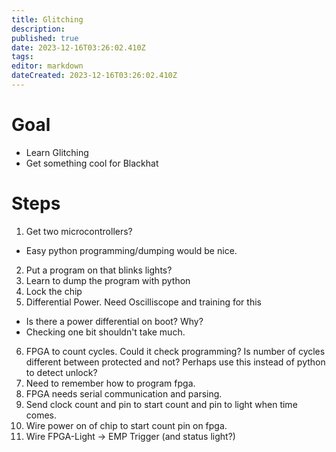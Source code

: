 ```yaml
---
title: Glitching
description: 
published: true
date: 2023-12-16T03:26:02.410Z
tags: 
editor: markdown
dateCreated: 2023-12-16T03:26:02.410Z
---
```


# Goal
* Learn Glitching
* Get something cool for Blackhat

# Steps
1. Get two microcontrollers?
 - Easy python programming/dumping would be nice.
2. Put a program on that blinks lights?
3. Learn to dump the program with python
4. Lock the chip
5. Differential Power.  Need Oscilliscope and training for this
  - Is there a power differential on boot?  Why?
  - Checking one bit shouldn't take much. 
6. FPGA to count cycles.  Could it check programming?
   Is number of cycles different between protected and not?
   Perhaps use this instead of python to detect unlock?
7. Need to remember how to program fpga.
8. FPGA needs serial communication and parsing.
9. Send clock count and pin to start count and pin to light when time comes.
10. Wire power on of chip to start count pin on fpga.
11. Wire FPGA-Light -> EMP Trigger (and status light?)

